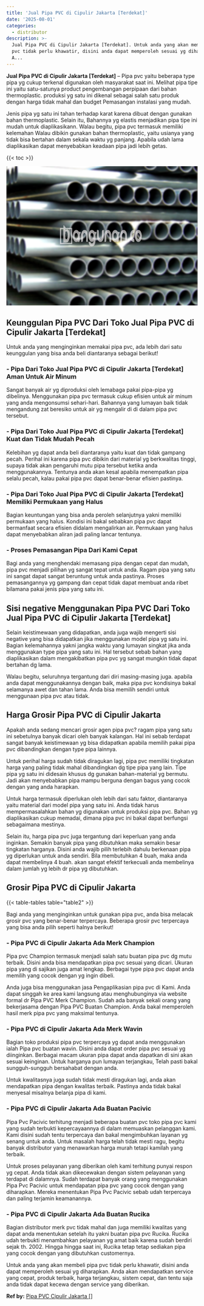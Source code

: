 ```yaml
---
title: 'Jual Pipa PVC di Cipulir Jakarta [Terdekat]'
date: '2025-08-01'
categories:
  - distributor
description: >-
  Jual Pipa PVC di Cipulir Jakarta [Terdekat]. Untuk anda yang akan membeli pipa
  pvc tidak perlu khawatir, disini anda dapat memperoleh sesuai yg diharapkan.
  A...
---
```


**Jual Pipa PVC di Cipulir Jakarta \[Terdekat\]** – Pipa pvc yaitu beberapa type pipa yg cukup terkenal digunakan oleh masyarakat saat ini. Melihat pipa tipe ini yaitu satu-satunya product pengembangan perpipaan dari bahan thermoplastic. produksi yg satu ini dikenal sebagai salah satu produk dengan harga tidak mahal dan budget Pemasangan instalasi yang mudah.

Jenis pipa yg satu ini tahan terhadap karat karena dibuat dengan gunakan bahan thermoplastic. Selain itu, Bahannya yg elastis menjadikan pipa tipe ini mudah untuk diaplikasikann. Walau begitu, pipa pvc termasuk memiliki kelemahan Walau dibikin gunakan bahan thermoplastic, yaitu usianya yang tidak bisa bertahan dalam sekala waktu yg panjang. Apabila udah lama diaplikasikan dapat menyebabkan keadaan pipa jadi lebih getas.

{{< toc >}}

![Jual Pipa PVC di Cipulir Jakarta [Terdekat]](/images/jaul-pipa-pvc-43.png)

## Keunggulan Pipa PVC Dari Toko Jual Pipa PVC di Cipulir Jakarta \[Terdekat\]

Untuk anda yang menginginkan memakai pipa pvc, ada lebih dari satu keunggulan yang bisa anda beli diantaranya sebagai berikut!

### \- Pipa Dari Toko Jual Pipa PVC di Cipulir Jakarta \[Terdekat\] Aman Untuk Air Minum

Sangat banyak air yg diproduksi oleh lemabaga pakai pipa-pipa yg dibelinya. Menggunakan pipa pvc termasuk cukup efisien untuk air minum yang anda mengonsumsi sehari-hari. Bahannya yang lumayan baik tidak mengandung zat beresiko untuk air yg mengalir di di dalam pipa pvc tersebut.

### \- Pipa Dari Toko Jual Pipa PVC di Cipulir Jakarta \[Terdekat\] Kuat dan Tidak Mudah Pecah

Kelebihan yg dapat anda beli diantaranya yaitu kuat dan tidak gampang pecah. Perihal ini karena pipa pvc dibikin dari material yg berkwalitas tinggi, supaya tidak akan pengaruhi mutu pipa tersebut ketika anda menggunakannya. Tentunya anda akan kesal apabila menempatkan pipa selalu pecah, kalau pakai pipa pvc dapat benar-benar efisien pastinya.

### \- Pipa Dari Toko Jual Pipa PVC di Cipulir Jakarta \[Terdekat\] Memiliki Permukaan yang Halus

Bagian keuntungan yang bisa anda peroleh selanjutnya yakni memiliki permukaan yang halus. Kondisi ini bakal sebabkan pipa pvc dapat bermanfaat secara efisien didalam mengalirkan air. Permukaan yang halus dapat menyebabkan aliran jadi paling lancar tentunya.

### \- Proses Pemasangan Pipa Dari Kami Cepat

Bagi anda yang menghendaki memasang pipa dengan cepat dan mudah, pipa pvc menjadi pilihan yg sangat tepat untuk anda. Ragam pipa yang satu ini sangat dapat sangat beruntung untuk anda pastinya. Proses pemasangannya yg gampang dan cepat tidak dapat membuat anda ribet bilamana pakai jenis pipa yang satu ini.

## Sisi negative Menggunakan Pipa PVC Dari Toko Jual Pipa PVC di Cipulir Jakarta \[Terdekat\]

Selain keistimewaan yang didapatkan, anda juga wajib mengerti sisi negative yang bisa didapatkan jika menggunakan model pipa yg satu ini. Bagian kelemahannya yakni jangka waktu yang lumayan singkat jika anda menggunakan type pipa yang satu ini. Hal tersebut sebab bahan yang diaplikasikan dalam mengakibatkan pipa pvc yg sangat mungkin tidak dapat bertahan dg lama.

Walau begitu, seluruhnya tergantung dari diri masing-masing juga. apabila anda dapat menggunakannya dengan baik, maka pipa pvc kondisinya bakal selamanya awet dan tahan lama. Anda bisa memilih sendiri untuk menggunaan pipa pvc atau tidak.

## Harga Grosir Pipa PVC di Cipulir Jakarta

Apakah anda sedang mencari grosir agen pipa pvc? ragam pipa yang satu ini sebetulnya banyak dicari oleh banyak kalangan. Hal ini sebab terdapat sangat banyak keistimewaan yg bisa didapatkan apabila memilih pakai pipa pvc dibandingkan dengan type pipa lainnya.

Untuk perihal harga sudah tidak diragukan lagi, pipa pvc memiliki tingkatan harga yang paling tidak mahal dibandingkan dg tipe pipa yang lain. Tipe pipa yg satu ini didesain khusus dg gunakan bahan-material yg bermutu. Jadi akan menyebabkan pipa mampu berguna dengan bagus yang cocok dengan yang anda harapkan.

Untuk harga termasuk diperlukan oleh lebih dari satu faktor, diantaranya yaitu material dari model pipa yang satu ini. Anda tidak harus mempermasalahkan bahan yg digunakan untuk produksi pipa pvc. Bahan yg diaplikasikan cukup memadai, dimana pipa pvc ini bakal dapat berfungsi sebagaimana mestinya.

Selain itu, harga pipa pvc juga tergantung dari keperluan yang anda inginkan. Semakin banyak pipa yang dibutuhkan maka semakin besar tingkatan harganya. Disini anda wajib pilih terlebih dahulu berkenaan pipa yg diperlukan untuk anda sendiri. Bila membutuhkan 4 buah, maka anda dapat membelinya 4 buah. akan sangat efektif terkecuali anda membelinya dalam jumlah yg lebih dr pipa yg dibutuhkan.

## Grosir Pipa PVC di Cipulir Jakarta

{{< table-tables table="table2" >}}

Bagi anda yang menginginkan untuk gunakan pipa pvc, anda bisa melacak grosir pvc yang benar-benar terpercaya. Beberapa grosir pvc terpercaya yang bisa anda pilih seperti halnya berikut!

### \- Pipa PVC di Cipulir Jakarta Ada Merk Champion

Pipa pvc Champion termasuk menjadi salah satu buatan pipa pvc dg mutu terbaik. Disini anda bisa mendapatkan pipa pvc sesuai yang dicari. Ukuran pipa yang di sajikan juga amat lengkap. Berbagai type pipa pvc dapat anda memilih yang cocok dengan yg ingin dibeli.

Anda juga bisa menggunakan jasa Pengaplikasian pipa pvc di Kami. Anda dapat singgah ke area kami langsung atau menghubunginya via website formal dr Pipa PVC Merk Champion. Sudah ada banyak sekali orang yang bekerjasama dengan Pipa PVC Buatan Champion. Anda bakal memperoleh hasil merk pipa pvc yang maksimal tentunya.

### \- Pipa PVC di Cipulir Jakarta Ada Merk Wavin

Bagian toko produksi pipa pvc terpercaya yg dapat anda menggunakan ialah Pipa pvc buatan wavin. Disini anda dapat order pipa pvc sesuai yg diinginkan. Berbagai macam ukuran pipa dapat anda dapatkan di sini akan sesuai keinginan. Untuk harganya pun lumayan terjangkau, Telah pasti bakal sungguh-sungguh bersahabat dengan anda.

Untuk kwalitasnya juga sudah tidak mesti diragukan lagi, anda akan mendapatkan pipa dengan kwalitas terbaik. Pastinya anda tidak bakal menyesal misalnya belanja pipa di kami.

### \- Pipa PVC di Cipulir Jakarta Ada Buatan Pacivic

Pipa Pvc Pacivic terhitung menjadi beberapa buatan pvc toko pipa pvc kami yang sudah terbukti kepercayaannya di dalam memuaskan pelanggan kami. Kami disini sudah tentu terpercaya dan bakal mengimbuhkan layanan yg senang untuk anda. Untuk masalah harga telah tidak mesti ragu, begitu banyak distributor yang menawarkan harga murah tetapi kamilah yang terbaik.

Untuk proses pelayanan yang diberikan oleh kami terhitung punyai respon yg cepat. Anda tidak akan dikecewakan dengan sistem pelayanan yang terdapat di dalamnya. Sudah terdapat banyak orang yang menggunakan Pipa Pvc Pacivic untuk mendapatan pipa pvc yang cocok dengan yang diharapkan. Mereka menentukan Pipa Pvc Pacivic sebab udah terpercaya dan paling terjamin keamanannya.

### \- Pipa PVC di Cipulir Jakarta Ada Buatan Rucika

Bagian distributor merk pvc tidak mahal dan juga memiliki kwalitas yang dapat anda menentukan setelah itu yakni buatan pipa pvc Rucika. Rucika udah terbukti menambahkan pelayanan yg amat baik karena sudah berdiri sejak th. 2002. Hingga hingga saat ini, Rucika tetap tetap sediakan pipa yang cocok dengan yang dibutuhkan customernya.

Untuk anda yang akan membeli pipa pvc tidak perlu khawatir, disini anda dapat memperoleh sesuai yg diharapkan. Anda akan mendapatkan service yang cepat, produk terbaik, harga terjangkau, sistem cepat, dan tentu saja anda tidak dapat kecewa dengan service yang diberikan.

**Ref by:** [Pipa PVC Cipulir Jakarta []](https://id.wikipedia.org/wiki/Pipa)
